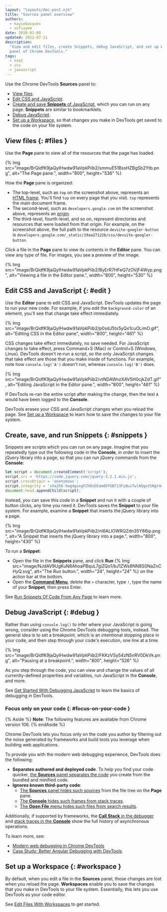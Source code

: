 ```yaml
---
layout: "layouts/doc-post.njk"
title: "Sources panel overview"
authors:
  - kaycebasques
  - sofiayem
date: 2018-01-09
updated: 2022-07-21
description:
  "View and edit files, create Snippets, debug JavaScript, and set up Workspaces in the Sources
  panel of Chrome DevTools."
tags:
  - html
  - css
  - javascript
---
```


Use the Chrome DevTools **Sources** panel to:

- [View files][1].
- [Edit CSS and JavaScript][2].
- [Create and save **Snippets** of JavaScript][3], which you can run on any page. **Snippets** are
  similar to bookmarklets.
- [Debug JavaScript][4].
- [Set up a Workspace][5], so that changes you make in DevTools get saved to the code on your file
  system.

## View files {: #files }

Use the **Page** pane to view all of the resources that the page has loaded.

{% Img src="image/BrQidfK9jaQyIHwdw91aVpkPiib2/smmuE51BssHZBgSb2Ytb.png", alt="The Page pane.", width="800", height="536" %}

How the **Page** pane is organized:

- The top-level, such as `top` on the screenshot above, represents an [HTML frame][6]. You'll find `top` on
  every page that you visit. `top` represents the main document frame.
- The second-level, such as `developers.google.com` on the screenshot above, represents an [origin][7].
- The third-level, fourth-level, and so on, represent directories and resources that were loaded
  from that origin. For example, on the screenshot above, the full path to the resource 
  `devsite-googler-button` is `developers.google.com/_static/19aa27122b/css/devsite-googler-button`.

Click a file in the **Page** pane to view its contents in the **Editor** pane. You can view any type
of file. For images, you see a preview of the image.

{% Img src="image/BrQidfK9jaQyIHwdw91aVpkPiib2/ByErR7HFeQ7zOVjF4Wyp.png", alt="Viewing a file in the Editor pane.", width="800", height="530" %}

## Edit CSS and JavaScript {: #edit }

Use the **Editor** pane to edit CSS and JavaScript. DevTools updates the page to run your new code.
For example, if you edit the `background-color` of an element, you'll see that change take effect
immediately.

{% Img src="image/BrQidfK9jaQyIHwdw91aVpkPiib2/p0sdJ5tx5yQx1cuOLimO.gif", alt="Editing CSS in the Editor pane", width="800", height="461" %}

CSS changes take effect immediately, no save needed. For JavaScript changes to take effect, press
Command+S (Mac) or Control+S (Windows, Linux). DevTools doesn't re-run a script, so the only
JavaScript changes that take effect are those that you make inside of functions. For example, note
 how `console.log('A')` doesn't run, whereas `console.log('B')` does.

{% Img src="image/BrQidfK9jaQyIHwdw91aVpkPiib2/vtNDAWnzXAV5H0cjkZdT.gif", alt="Editing JavaScript in the Editor pane.", width="800", height="461" %}

If DevTools re-ran the entire script after making the change, then the text `A` would have been logged to the
**Console**.

DevTools erases your CSS and JavaScript changes when you reload the page. See [Set up a
Workspace][8] to learn how to save the changes to your file system.

## Create, save, and run Snippets {: #snippets }

Snippets are scripts which you can run on any page. Imagine that you repeatedly type out the
following code in the **Console**, in order to insert the jQuery library into a page, so that you
can run jQuery commands from the **Console**:

```js
let script = document.createElement('script');
script.src = 'https://code.jquery.com/jquery-3.2.1.min.js';
script.crossOrigin = 'anonymous';
script.integrity = 'sha256-hwg4gsxgFZhOsEEamdOYGBf13FyQuiTwlAQgxVSNgt4=';
document.head.appendChild(script);
```

Instead, you can save this code in a **Snippet** and run it with a couple of button clicks, any time
you need it. DevTools saves the **Snippet** to your file system. For example, examine a **Snippet**
that inserts the jQuery library into a page.

{% Img src="image/BrQidfK9jaQyIHwdw91aVpkPiib2/nl6ALIOWRQZdn35Y86ip.png", alt="A Snippet that inserts the jQuery library into a page.", width="800", height="430" %}

To run a **Snippet**:

- Open the file in the **Snippets** pane, and click **Run** {% Img src="image/NJdAV9UgKuN8AhoaPBquL7giZQo1/bJ1ZWs8NN8S0NaZnCHyQ.svg", alt="The Run button.", width="24", height="24" %} on the action bar at the bottom.
- Open the [**Command Menu**][9], delete the `>` character, type `!`, type the name of your
  **Snippet**, then press Enter.

See [Run Snippets Of Code From Any Page][10] to learn more.

## Debug JavaScript {: #debug }

Rather than using `console.log()` to infer where your JavaScript is going wrong, consider using the
Chrome DevTools debugging tools, instead. The general idea is to set a breakpoint, which is an
intentional stopping place in your code, and then step through your code's execution, one line at a
time.

{% Img src="image/BrQidfK9jaQyIHwdw91aVpkPiib2/FKKzVSy54zN5nRV0DkVk.png", alt="Pausing at a breakpoint.", width="800", height="526" %}

As you step through the code, you can view and change the values of all currently-defined
properties and variables, run JavaScript in the **Console**, and more.

See [Get Started With Debugging JavaScript][11] to learn the basics of debugging in DevTools.

### Focus only on your code {: #focus-on-your-code }

{% Aside %}
**Note**: The following features are available from Chrome version 106.
{% endAside %}

Chrome DevTools lets you focus only on the code you author by filtering out the noise generated by frameworks and build tools you leverage when building web applications.

To provide you with the modern web debugging experience, DevTools does the following:

- **Separates authored and deployed code**. To help you find your code quicker, [the **Sources** panel separates the code](/docs/devtools/javascript/reference/#group-authored-and-deployed) you create from the bundled and minified code.
- **Ignores known third-party code**:
  - [The **Sources** panel hides such sources](/docs/devtools/javascript/reference/#hide-ignore-listed) from the file tree on the **Page** pane.
  - [The **Console** hides such frames from stack traces](/docs/devtools/console/reference/#show-third-party).
  - [The **Open File** menu hides such files from search results](/docs/devtools/command-menu/#open-ignore-listed-files).

Additionally, if supported by frameworks, the [**Call Stack** in the debugger](/docs/devtools/javascript/reference/#async-frames) and [stack traces in the **Console**](/docs/devtools/console/reference/#async-stack-traces) show the full history of asynchronous operations.

To learn more, see:

- [Modern web debugging in Chrome DevTools](/blog/devtools-modern-web-debugging/)
- [Case Study: Better Angular Debugging with DevTools](/blog/devtools-better-angular-debugging/)

## Set up a Workspace {: #workspace }

By default, when you edit a file in the **Sources** panel, those changes are lost when you reload
the page. **Workspaces** enable you to save the changes that you make in DevTools to your file
system. Essentially, this lets you use DevTools as your code editor.

See [Edit Files With Workspaces][12] to get started.

[1]: #files
[2]: #edit
[3]: #snippets
[4]: #debug
[5]: #workspace
[6]: https://www.w3.org/TR/html401/present/frames.html
[7]: https://html.spec.whatwg.org/multipage/origin.html#origin
[8]: #workspace
[9]: /docs/devtools/command-menu/
[10]: /docs/devtools/javascript/snippets
[11]: /docs/devtools/javascript
[12]: /docs/devtools/workspaces
